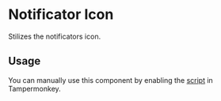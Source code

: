 # Notificator Icon

Stilizes the notificators icon.

## Usage

You can manually use this component by enabling the [script](https://raw.githubusercontent.com/Neutrxl/Themed/main/General/NotificatorIcon/NotificatorIcon.user.js) in Tampermonkey.